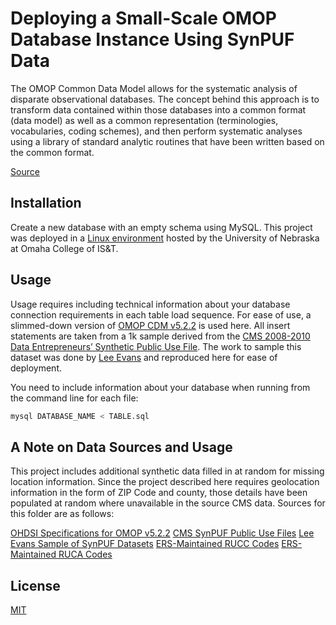 # Deploying a Small-Scale OMOP Database Instance Using SynPUF Data

The OMOP Common Data Model allows for the systematic analysis of disparate observational databases. The concept behind this approach is to transform data contained within those databases into a common format (data model) as well as a common representation (terminologies, vocabularies, coding schemes), and then perform systematic analyses using a library of standard analytic routines that have been written based on the common format. 

[Source](https://www.ohdsi.org/data-standardization/the-common-data-model/)


## Installation

Create a new database with an empty schema using MySQL. This project was deployed in a [Linux environment](https://www.unomaha.edu/college-of-information-science-and-technology/about/odin.php) hosted by the University of Nebraska at Omaha College of IS&T. 

## Usage

Usage requires including technical information about your database connection requirements in each table load sequence. For ease of use, a slimmed-down version of [OMOP CDM v5.2.2](https://github.com/OHDSI/CommonDataModel/tree/v5.2.2) is used here. All insert statements are taken from a 1k sample derived from the [CMS 2008-2010 Data Entrepreneurs’ Synthetic Public Use File](https://www.cms.gov/Research-Statistics-Data-and-Systems/Downloadable-Public-Use-Files/SynPUFs/DE_Syn_PUF.html). The work to sample this dataset was done by [Lee Evans](http://www.ltscomputingllc.com/downloads/) and reproduced here for ease of deployment. 

You need to include information about your database when running from the command line for each file: 

```python
mysql DATABASE_NAME < TABLE.sql
```
## A Note on Data Sources and Usage

This project includes additional synthetic data filled in at random for missing location information. Since the project described here requires geolocation information in the form of ZIP Code and county, those details have been populated at random where unavailable in the source CMS data. Sources for this folder are as follows: 

[OHDSI Specifications for OMOP v5.2.2](https://github.com/OHDSI/CommonDataModel/tree/v5.2.2)
[CMS SynPUF Public Use Files](https://www.cms.gov/Research-Statistics-Data-and-Systems/Downloadable-Public-Use-Files/SynPUFs/DE_Syn_PUF.html)
[Lee Evans Sample of SynPUF Datasets](http://www.ltscomputingllc.com/downloads/)
[ERS-Maintained RUCC Codes](https://www.ers.usda.gov/data-products/rural-urban-continuum-codes.aspx)
[ERS-Maintained RUCA Codes](https://www.ers.usda.gov/data-products/rural-urban-commuting-area-codes/)

## License
[MIT](https://choosealicense.com/licenses/mit/)

